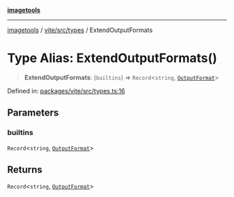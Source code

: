 [**imagetools**](../../../../README.md)

***

[imagetools](../../../../modules.md) / [vite/src/types](../README.md) / ExtendOutputFormats

# Type Alias: ExtendOutputFormats()

> **ExtendOutputFormats**: (`builtins`) => `Record`\<`string`, [`OutputFormat`](../../type-aliases/OutputFormat.md)\>

Defined in: [packages/vite/src/types.ts:16](https://github.com/JonasKruckenberg/imagetools/blob/87fff79acddac50a50f7aee7c6a68a0623fbc68f/packages/vite/src/types.ts#L16)

## Parameters

### builtins

`Record`\<`string`, [`OutputFormat`](../../type-aliases/OutputFormat.md)\>

## Returns

`Record`\<`string`, [`OutputFormat`](../../type-aliases/OutputFormat.md)\>

